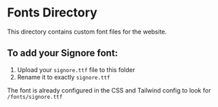 # Fonts Directory

This directory contains custom font files for the website.

## To add your Signore font:
1. Upload your `signore.ttf` file to this folder
2. Rename it to exactly `signore.ttf`

The font is already configured in the CSS and Tailwind config to look for `/fonts/signore.ttf`